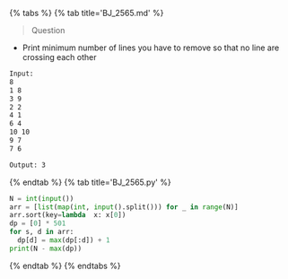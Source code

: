 {% tabs %}
{% tab title='BJ_2565.md' %}

> Question

* Print minimum number of lines you have to remove so that no line are crossing each other

```txt
Input:
8
1 8
3 9
2 2
4 1
6 4
10 10
9 7
7 6

Output: 3
```

{% endtab %}
{% tab title='BJ_2565.py' %}

```py
N = int(input())
arr = [list(map(int, input().split())) for _ in range(N)]
arr.sort(key=lambda  x: x[0])
dp = [0] * 501
for s, d in arr:
  dp[d] = max(dp[:d]) + 1
print(N - max(dp))
```

{% endtab %}
{% endtabs %}
